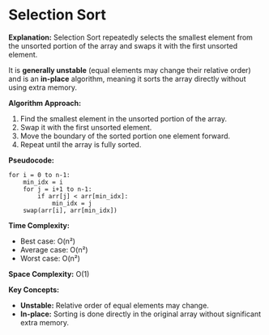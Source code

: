 # Selection Sort

**Explanation:**
Selection Sort repeatedly selects the smallest element from the unsorted portion of the array and swaps it with the first unsorted element.

It is **generally unstable** (equal elements may change their relative order) and is an **in-place** algorithm, meaning it sorts the array directly without using extra memory.

**Algorithm Approach:**

1. Find the smallest element in the unsorted portion of the array.
2. Swap it with the first unsorted element.
3. Move the boundary of the sorted portion one element forward.
4. Repeat until the array is fully sorted.

**Pseudocode:**

```text
for i = 0 to n-1:
    min_idx = i
    for j = i+1 to n-1:
        if arr[j] < arr[min_idx]:
            min_idx = j
    swap(arr[i], arr[min_idx])
```

**Time Complexity:**

* Best case: O(n²)
* Average case: O(n²)
* Worst case: O(n²)

**Space Complexity:** O(1)

**Key Concepts:**

* **Unstable:** Relative order of equal elements may change.
* **In-place:** Sorting is done directly in the original array without significant extra memory.




